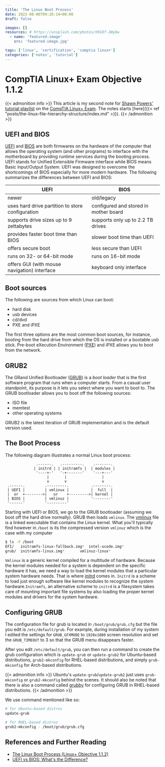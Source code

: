 ```yaml
---
title: 'The Linux Boot Process'
date: 2022-08-06T09:26:14+08:00
draft: false

images: []
resources: # https://unsplash.com/photos/hRI8f-2WyDw
  - name: 'featured-image'
    src: 'featured-image.jpg'

tags: ['linux', 'certification', 'comptia linux+']
categories: ['notes', 'tutorial']
---
```


# CompTIA Linux+ Exam Objective 1.1.2

{{< admonition info >}}
This article is my second note for [Shawn
Powers'](https://www.youtube.com/c/shawnp0wers) [tutorial
playlist](https://www.youtube.com/playlist?list=PL78ppT-_wOmuwT9idLvuoKOn6UYurFKCp)
on the [CompTIA Linux+ Exam](https://partners.comptia.org/certifications/linux).
The notes starts [here]({{< ref
"posts/the-linux-file-hierarchy-structure/index.md" >}}).
{{< /admonition >}}

## UEFI and BIOS

[UEFI](https://en.wikipedia.org/wiki/UEFI) and
[BIOS](https://en.wikipedia.org/wiki/BIOS) are both firmwares on the hardware of
the computer that allows the operating system (and other programs) to interface
with the motherboard by providing runtime services during the booting process.
UEFI stands for Unified Extensible Firmware interface while BIOS means Basic
Input/Output System. UEFI was designed to overcome the shortcomings of BIOS
especially for more modern hardware. The following summarizes the differences
between UEFI and BIOS:

| UEFI                                             | BIOS                                  |
|--------------------------------------------------|---------------------------------------|
| newer                                            | old/legacy                            |
| uses hard drive partition to store configuration | configured and stored in mother board |
| supports drive sizes up to 9 zettabytes          | supports only up to 2.2 TB drives     |
| provides faster boot time than BIOS              | slower boot time than UEFI            |
| offers secure boot                               | less secure than UEFI                 |
| runs on 32- or 64-bit mode                       | runs on 16-bit mode                   |
| offers GUI (with mouse navigation) interface     | keyboard only interface               |


## Boot sources

The following are sources from which Linux can boot:

- hard disk
- usb devices
- cd/dvd
- PXE and iPXE

The first three options are the most common boot sources, for instance, booting
from the hard drive from which the OS is installed or a bootable usb stick.
Pre-boot eXecution Environment
([PXE](https://en.wikipedia.org/wiki/Preboot_Execution_Environment)) and iPXE
allows you to boot from the network.

## GRUB2

The GRand Unified Bootloader ([GRUB](https://en.wikipedia.org/wiki/GNU_GRUB)) is
a _boot loader_ that is the first software program that runs when a computer
starts. From a casual user standpoint, its purpose is it lets you select where
you want to boot to. The GRUB bootloader allows you to boot off the following
sources:

- ISO file
- memtest
- other operating systems

GRUB2 is the latest iteration of GRUB implementation and is the default version
used.

## The Boot Process

The following diagram illustrates a normal Linux boot process:

```goat
              .------.   .---------.    .-------.
             | initrd | | initramfs |  | modules |
              '----+-'   '-+-------'    '---+---'
                   |       |                |
                   v       v                v
 .------.         .---------.          .--------.
 | UEFI |         | vmlinux |          |  full  |
 |  or  +-------->|   or    +--------->| kernel |
 | BIOS |         | vmlinuz |          '--------'
 '------'         '---------'
```

Starting with UEFI or BIOS, we go to the GRUB bootloader (assuming we boot off
the hard drive normally). GRUB then loads `vmlinux`. The
[vmlinux](https://en.wikipedia.org/wiki/Vmlinux) file is a linked executable
that contains the Linux kernel. What you'll typically find however in `/boot` is
its the compressed version `vmlinuz` which is the case with my computer

```bash
$ ls -F /boot
EFI/   initramfs-linux-fallback.img*  intel-ucode.img*
grub/  initramfs-linux.img*	      vmlinuz-linux*
```

`Vmlinux` is a generic kernel compiled for a multitude of hardware. Because the
kernel modules needed for a system is dependent on the specific hardware it has,
we need a way to load the kernel modules that a particular system hardware
needs. That is where [initrd](https://en.wikipedia.org/wiki/Initial_ramdisk)
comes in. `Initrd` is a scheme to load just enough software like kernel modules
to recognize the system hardware.`Initramfs`, an alternative scheme to `initrd`
is a filesystem takes care of mounting important file systems by also loading
the proper kernel modules and drivers for the system hardware.

## Configuring GRUB

The configuration file for grub is located in `/boot/grub/grub.cfg` but the file
you edit is `/etc/default/grub`. For example, during installation of my system I
edited the settings for `GRUB_GFXMODE` to `1920x1080` screen resolution and set
the `GRUB_TIMEOUT` to 3 so that the GRUB menu disappears faster.

After you edit `/etc/default/grub`, you can then run a command to create the
grub configuration which is `update-grub` or `update-grub2` for Ubuntu-based
distributions, `grub2-mkconfig` for RHEL-based distributions, and simply
`grub-mkconfig` for Arch-based distributions.

{{< admonition info >}}
Ubuntu's `update-grub`/`update-grub2` just uses `grub-mkconfig` or
`grub2-mkconfig` behind the scenes. It should also be noted that there is also a
command called [grubby](https://linux.die.net/man/8/grubby) for configuring GRUB
in RHEL-based distributions.
{{< /admonition >}}

We use command mentioned like so:

```bash
# for Ubuntu-based distros
update-grub

# for RHEL-based distros
grub2-mkconfig - /boot/grub/grub.cfg
```

## References and Further Reading

- [The Linux Boot Process (Linux+ Objective 1.1.2)](https://www.youtube.com/watch?v=esH6GUjVa8Y&t=261s)
- [UEFI vs BIOS: What's the Difference?](https://www.freecodecamp.org/news/uefi-vs-bios/)
